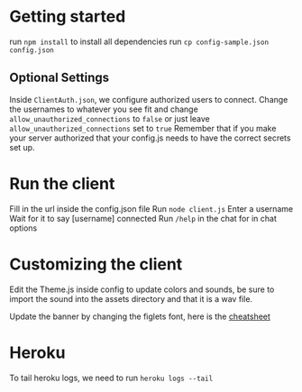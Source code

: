 # Getting started
run `npm install` to install all dependencies
run `cp config-sample.json config.json`

## Optional Settings
Inside `ClientAuth.json`, we configure authorized users to connect. Change the usernames to whatever you see fit and 
change `allow_unauthorized_connections` to `false` or just leave `allow_unauthorized_connections` set to `true`
Remember that if you make your server authorized that your config.js needs to have the correct secrets set up.

# Run the client
Fill in the url inside the config.json file
Run `node client.js`
Enter a username
Wait for it to say [username] connected
Run `/help` in the chat for in chat options

# Customizing the client
Edit the Theme.js inside config to update colors and sounds, be sure to import the sound into the assets 
directory and that it is a wav file. 

Update the banner by changing the figlets font, here is the [cheatsheet](https://devhints.io/figlet)

# Heroku
To tail heroku logs, we need to run `heroku logs --tail`